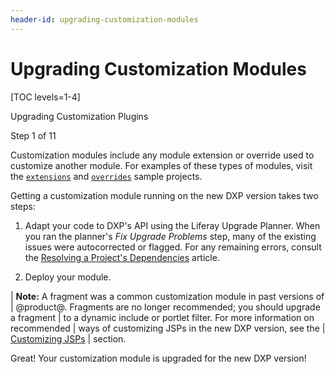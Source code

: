 ```yaml
---
header-id: upgrading-customization-modules
---
```


# Upgrading Customization Modules

[TOC levels=1-4]

<div class="learn-path-step row">
    <p id="stepTitle">Upgrading Customization Plugins</p><p>Step 1 of 11</p>
</div>

Customization modules include any module extension or override used to
customize another module. For examples of these types of modules, visit the
[`extensions`](https://github.com/liferay/liferay-blade-samples/tree/master/liferay-workspace/extensions)
and
[`overrides`](https://github.com/liferay/liferay-blade-samples/tree/master/liferay-workspace/overrides)
sample projects.

Getting a customization module running on the new DXP version takes two steps:

1.  Adapt your code to DXP's API using the Liferay Upgrade Planner. When
    you ran the planner's *Fix Upgrade Problems* step, many of the existing
    issues were autocorrected or flagged. For any remaining errors, consult the
    [Resolving a Project's Dependencies](/docs/7-2/tutorials/-/knowledge_base/t/resolving-a-projects-dependencies)
    article.

2.  Deploy your module.

| **Note:** A fragment was a common customization module in past versions of
| @product@. Fragments are no longer recommended; you should upgrade a fragment
| to a dynamic include or portlet filter. For more information on recommended
| ways of customizing JSPs in the new DXP version, see the
| [Customizing JSPs](/docs/7-2/customization/-/knowledge_base/c/customizing-jsps)
| section.

Great! Your customization module is upgraded for the new DXP version!
